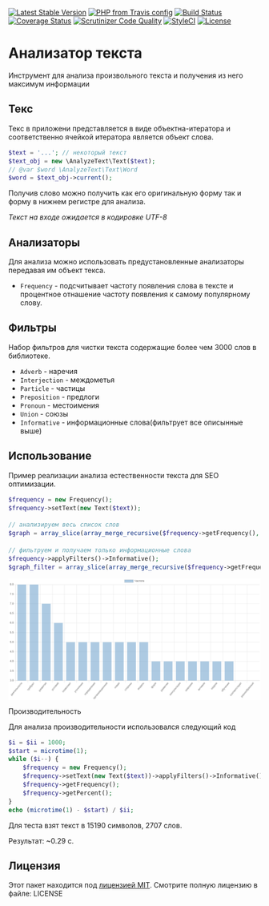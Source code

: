 [![Latest Stable Version](https://img.shields.io/packagist/v/gribanov/analyzer-text.svg?maxAge=3600&label=stable)](https://packagist.org/packages/gribanov/analyzer-text)
[![PHP from Travis config](https://img.shields.io/travis/php-v/peter-gribanov/AnalyzerText.svg?maxAge=3600)](https://packagist.org/packages/gribanov/analyzer-text)
[![Build Status](https://img.shields.io/travis/peter-gribanov/AnalyzerText.svg?maxAge=3600)](https://travis-ci.org/peter-gribanov/AnalyzerText)
[![Coverage Status](https://img.shields.io/coveralls/peter-gribanov/AnalyzerText.svg?maxAge=3600)](https://coveralls.io/github/peter-gribanov/AnalyzerText?branch=master)
[![Scrutinizer Code Quality](https://img.shields.io/scrutinizer/g/peter-gribanov/AnalyzerText.svg?maxAge=3600)](https://scrutinizer-ci.com/g/peter-gribanov/AnalyzerText/?branch=master)
[![StyleCI](https://styleci.io/repos/9087072/shield?branch=master)](https://styleci.io/repos/9087072)
[![License](https://img.shields.io/packagist/l/peter-gribanov/AnalyzerText.svg?maxAge=3600)](https://github.com/peter-gribanov/AnalyzerText)

Анализатор текста
=================

Инструмент для анализа произвольного текста и получения из него максимум информации

Текс
----

Текс в приложени представляется в виде объектна-итератора и соответственно ячейкой итератора является объект слова.

```php
$text = '...'; // некоторый текст
$text_obj = new \AnalyzeText\Text($text);
// @var $word \AnalyzeText\Text\Word
$word = $text_obj->current();
```

Получив слово можно получить как его оригинальную форму так и форму в нижнем регистре для анализа.

*Текст на входе ожидается в кодировке UTF-8*

Анализаторы
-----------

Для анализа можно использовать предустановленные анализаторы передавая им объект текса.

* `Frequency` - подсчитывает частоту появления слова в тексте и процентное отнашение частоту появления к самому популярному слову.

Фильтры
-------

Набор фильтров для чистки текста содержащие более чем 3000 слов в библиотеке.

* `Adverb` - наречия
* `Interjection` - междометья
* `Particle` - частицы
* `Preposition` - предлоги
* `Pronoun` - местоимения
* `Union` - союзы
* `Informative` - информационные слова(фильтрует все описынные выше)

Использование
-------------

Пример реализации анализа естественности текста для SEO оптимизации.

```php
$frequency = new Frequency();
$frequency->setText(new Text($text));

// анализируем весь список слов
$graph = array_slice(array_merge_recursive($frequency->getFrequency(), $frequency->getPercent()), 0, 20);

// фильтруем и получаем только информационные слова
$frequency->applyFilters()->Informative();
$graph_filter = array_slice(array_merge_recursive($frequency->getFrequency(), $frequency->getPercent()), 0, 20);
```

<img src="example.png" align="center">

Производительность

Для анализа производительности использовался следующий код

```php
$i = $ii = 1000;
$start = microtime(1);
while ($i--) {
    $frequency = new Frequency();
    $frequency->setText(new Text($text))->applyFilters()->Informative();
    $frequency->getFrequency();
    $frequency->getPercent();
}
echo (microtime(1) - $start) / $ii;
```

Для теста взят текст в 15190 символов, 2707 слов.

Результат: ~0.29 c.

Лицензия
--------

Этот пакет находится под [лицензией MIT](https://opensource.org/licenses/MIT). Смотрите полную лицензию в файле: LICENSE
